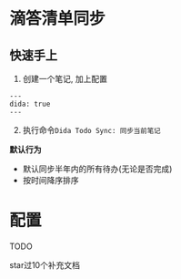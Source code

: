 # 滴答清单同步

## 快速手上

1. 创建一个笔记, 加上配置
```
---
dida: true
---

```
2. 执行命令`Dida Todo Sync: 同步当前笔记`

**默认行为**

- 默认同步半年内的所有待办(无论是否完成)
- 按时间降序排序

# 配置

TODO  

star过10个补充文档